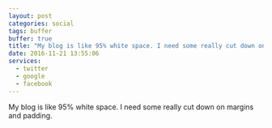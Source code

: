 ```yaml
---
layout: post
categories: social
tags: buffer
buffer: true
title: "My blog is like 95% white space. I need some really cut down on margins and padding."
date: 2016-11-21 13:55:06
services: 
  - twitter
  - google
  - facebook
---
```

My blog is like 95% white space. I need some really cut down on margins and padding.
